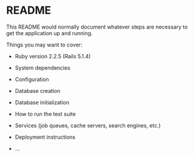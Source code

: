 # README

This README would normally document whatever steps are necessary to get the
application up and running.

Things you may want to cover:

* Ruby version 2.2.5 (Rails 5.1.4)

* System dependencies

* Configuration

* Database creation

* Database initialization

* How to run the test suite

* Services (job queues, cache servers, search engines, etc.)

* Deployment instructions

* ...
